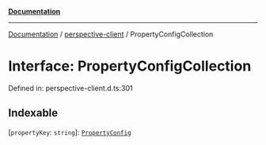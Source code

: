 [**Documentation**](../../index.md)

***

[Documentation](../../index.md) / [perspective-client](../index.md) / PropertyConfigCollection

# Interface: PropertyConfigCollection

Defined in: perspective-client.d.ts:301

## Indexable

\[`propertyKey`: `string`\]: [`PropertyConfig`](PropertyConfig.md)
